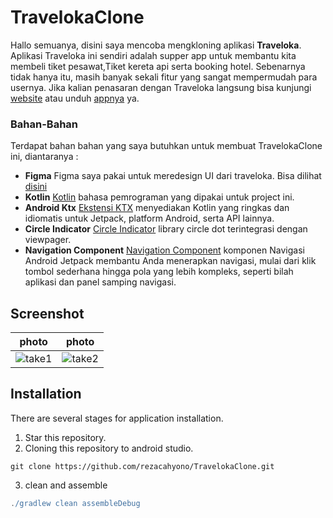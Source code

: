 
# TravelokaClone
Hallo semuanya, disini saya mencoba mengkloning aplikasi __Traveloka__. Aplikasi Traveloka ini sendiri adalah supper app untuk membantu
kita membeli tiket pesawat,Tiket kereta api serta booking hotel. Sebenarnya tidak hanya itu, masih banyak sekali fitur yang sangat mempermudah para usernya.
Jika kalian penasaran dengan Traveloka langsung bisa kunjungi [website](https://www.traveloka.com/en-id/) atau unduh [appnya](https://play.google.com/store/search?q=traveloka&c=apps) ya.

### Bahan-Bahan
Terdapat bahan bahan yang saya butuhkan untuk membuat TravelokaClone ini, diantaranya :
- __Figma__
  Figma saya pakai untuk meredesign UI dari traveloka. Bisa dilihat [disini](https://www.figma.com/file/ZuclYn5ByLmo24Uz30LCco/Traveloka-Clone?node-id=0%3A1)
- __Kotlin__
  [Kotlin](https://kotlinlang.org/) bahasa pemrograman yang dipakai untuk project ini.
- __Android Ktx__
[Ekstensi KTX](https://developer.android.com/kotlin/ktx?hl=id&gclid=Cj0KCQjwr4eYBhDrARIsANPywCh-HbLDD56eN7jQ5AKNPMFwK_agIfsd9aTYKBRZxgS9szDymB-fl8gaAhDQEALw_wcB&gclsrc=aw.ds) menyediakan Kotlin yang ringkas dan idiomatis untuk Jetpack, platform Android, serta API lainnya.
- __Circle Indicator__
[Circle Indicator](https://github.com/tommybuonomo/dotsindicator) library circle dot terintegrasi dengan viewpager.
- __Navigation Component__
[Navigation Component](https://developer.android.com/guide/navigation?gclid=Cj0KCQjw1bqZBhDXARIsANTjCPJaSev_r1EOpl2Ns1KvNE4c0VG-d7PXHspdRhEIf1lgfTZ1aiYB-8UaAsMLEALw_wcB&gclsrc=aw.ds) komponen Navigasi Android Jetpack membantu Anda menerapkan navigasi, mulai dari klik tombol sederhana hingga pola yang lebih kompleks, seperti bilah aplikasi dan panel samping navigasi.

## Screenshot
| photo | photo |
|-------|-------|
|![take1](screenshot/take1.png)|![take2](screenshot/take2.png)|

## Installation
There are several stages for application installation.
1. Star this repository.
2. Cloning this repository to android studio. 
```git
git clone https://github.com/rezacahyono/TravelokaClone.git
```
3. clean and assemble
``` gradle
./gradlew clean assembleDebug
```
